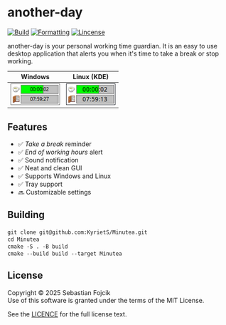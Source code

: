 # another-day
[![Build](https://github.com/KyrietS/another-day/actions/workflows/build.yml/badge.svg)](https://github.com/KyrietS/another-day/actions/workflows/build.yml)
[![Formatting](https://github.com/KyrietS/another-day/actions/workflows/formatting.yml/badge.svg)](https://github.com/KyrietS/another-day/actions/workflows/formatting.yml)
[![Lincense](https://img.shields.io/github/license/KyrietS/another-day)](LICENSE)

another-day is your personal working time guardian. It is an easy to use desktop application that alerts you when it's time to take a break or stop working.

|Windows|Linux (KDE)|
|---|---|
|![gui windows](docs/gui-windows.png)|![gui kde](docs/gui-kde.png)|

## Features

- ✅ *Take a break* reminder
- ✅ *End of working hours* alert
- ✅ Sound notification
- ✅ Neat and clean GUI
- ✅ Supports Windows and Linux
- ✅ Tray support
- 🔜 Customizable settings

## Building
```
git clone git@github.com:KyrietS/Minutea.git
cd Minutea
cmake -S . -B build
cmake --build build --target Minutea
```

## License

Copyright © 2025 Sebastian Fojcik \
Use of this software is granted under the terms of the MIT License.

See the [LICENCE](LICENSE) for the full license text.
